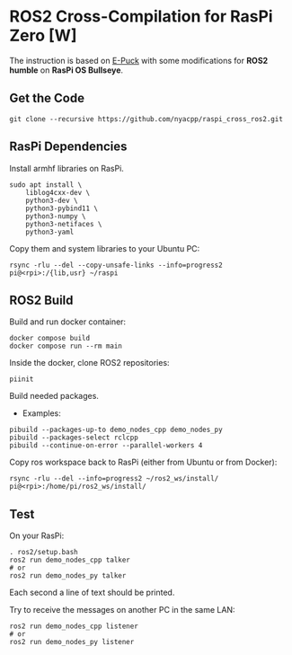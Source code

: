 # ROS2 Cross-Compilation for RasPi Zero [W]

The instruction is based on [E-Puck](https://github.com/cyberbotics/epuck_ros2/tree/master/installation/cross_compile) with some modifications for **ROS2 humble** on **RasPi OS Bullseye**.

## Get the Code
```
git clone --recursive https://github.com/nyacpp/raspi_cross_ros2.git
```

## RasPi Dependencies
Install armhf libraries on RasPi.
```
sudo apt install \
    liblog4cxx-dev \
    python3-dev \
    python3-pybind11 \
    python3-numpy \
    python3-netifaces \
    python3-yaml
```

Copy them and system libraries to your Ubuntu PC:
```
rsync -rlu --del --copy-unsafe-links --info=progress2 pi@<rpi>:/{lib,usr} ~/raspi
```

## ROS2 Build
Build and run docker container:
```
docker compose build
docker compose run --rm main
```

Inside the docker, clone ROS2 repositories:
```
piinit
```

Build needed packages.

* Examples:
```
pibuild --packages-up-to demo_nodes_cpp demo_nodes_py
pibuild --packages-select rclcpp
pibuild --continue-on-error --parallel-workers 4
```

Copy ros workspace back to RasPi (either from Ubuntu or from Docker):
```
rsync -rlu --del --info=progress2 ~/ros2_ws/install/ pi@<rpi>:/home/pi/ros2_ws/install/
```

## Test
On your RasPi:
```
. ros2/setup.bash
ros2 run demo_nodes_cpp talker
# or
ros2 run demo_nodes_py talker
```

Each second a line of text should be printed.

Try to receive the messages on another PC in the same LAN:
```
ros2 run demo_nodes_cpp listener
# or
ros2 run demo_nodes_py listener
```
